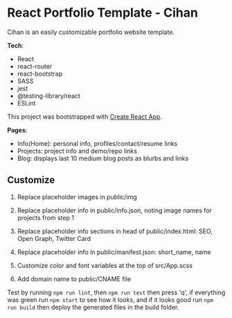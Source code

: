 # React Portfolio Template - Cihan

Cihan is an easily customizable portfolio website template.

__Tech__:

- React
- react-router
- react-bootstrap
- SASS
- jest
- @testing-library/react
- ESLint

This project was bootstrapped with [Create React App](https://github.com/facebook/create-react-app).

__Pages__:

- Info(Home): personal info, profiles/contact/resume links
- Projects: project info and demo/repo links
- Blog: displays last 10 medium blog posts as blurbs and links

## Customize

1. Replace placeholder images in public/img

2. Replace placeholder info in public/info.json, noting image names for projects from step 1

3. Replace placeholder info sections in head of public/index.html: SEO, Open Graph, Twitter Card

4. Replace placeholder info in public/manifest.json: short_name, name

5. Customize color and font variables at the top of src/App.scss

6. Add domain name to public/CNAME file

Test by running `npm run lint`, then `npm run test` then press 'q', if everything was green run `npm start` to see how it looks, and if it looks good run `npm run build` then deploy the generated files in the build folder.
